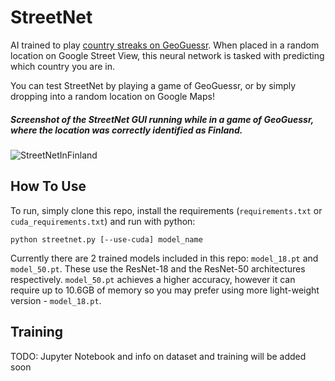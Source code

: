 # StreetNet
AI trained to play [country streaks on GeoGuessr](https://www.geoguessr.com/country-streak). When placed in a random location on Google Street View, this neural network is tasked with predicting which country you are in.

You can test StreetNet by playing a game of GeoGuessr, or by simply dropping into a random location on Google Maps!

##### Screenshot of the StreetNet GUI running while in a game of GeoGuessr, where the location was correctly identified as Finland. 
![StreetNetInFinland](https://user-images.githubusercontent.com/26235672/162554558-a799554d-931c-46f0-bc05-000525339acc.jpg)

## How To Use

To run, simply clone this repo, install the requirements (`requirements.txt` or `cuda_requirements.txt`) and run with python:
```
python streetnet.py [--use-cuda] model_name
```

Currently there are 2 trained models included in this repo: `model_18.pt` and `model_50.pt`. These use the ResNet-18 and the ResNet-50 architectures respectively. `model_50.pt` achieves a higher accuracy, however it can require up to 10.6GB of memory so you may prefer using more light-weight version - `model_18.pt`.

## Training

TODO: Jupyter Notebook and info on dataset and training will be added soon
